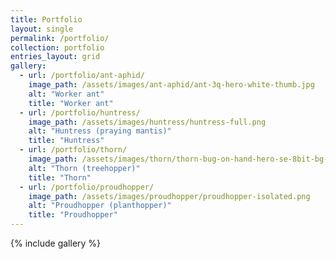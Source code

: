```yaml
---
title: Portfolio
layout: single
permalink: /portfolio/
collection: portfolio
entries_layout: grid
gallery:
  - url: /portfolio/ant-aphid/
    image_path: /assets/images/ant-aphid/ant-3q-hero-white-thumb.jpg
    alt: "Worker ant"
    title: "Worker ant"
  - url: /portfolio/huntress/
    image_path: /assets/images/huntress/huntress-full.png
    alt: "Huntress (praying mantis)"
    title: "Huntress"
  - url: /portfolio/thorn/
    image_path: /assets/images/thorn/thorn-bug-on-hand-hero-se-8bit-bg-1600x1600.png
    alt: "Thorn (treehopper)"
    title: "Thorn"
  - url: /portfolio/proudhopper/
    image_path: /assets/images/proudhopper/proudhopper-isolated.png
    alt: "Proudhopper (planthopper)"
    title: "Proudhopper"
---
```


{% include gallery %}

